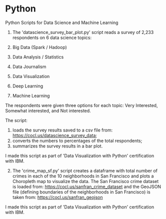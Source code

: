 # Python
Python Scripts for Data Science and Machine Learning

1. The 'datascience_survey_bar_plot.py' script reads a survey of 2,233 respondents on 6 data science topics:

1. Big Data (Spark / Hadoop)
2. Data Analysis / Statistics
3. Data Journalism
4. Data Visualization
5. Deep Learning
6. Machine Learning

The respondents were given three options for each topic: Very Interested, Somewhat interested, and Not interested.

The script:
1. loads the survey results saved to a csv file from: https://cocl.us/datascience_survey_data;
2. converts the numbers to percentages of the total respondents;
3. summarizes the survey results in a bar plot.

I made this script as part of 'Data Visualization with Python' certification with IBM.


2. The 'crime_map_sf.py' script creates a dataframe with total number of crimes in each of the 10 neighborhoods in San Francisco and plots a Choropleth map to visualize the data.
The San Francisco crime dataset is loaded from: https://cocl.us/sanfran_crime_dataset
and the GeoJSON file (defining boundaries of the neighborhoods in San Francisco) is taken from: https://cocl.us/sanfran_geojson

I made this script as part of 'Data Visualization with Python' certification with IBM.
